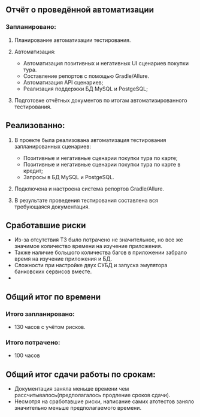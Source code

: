 ## Отчёт о проведённой автоматизации

### Запланировано:

1. Планирование автоматизации тестирования.

2. Автоматизация:
    * Автоматизация позитивных и негативных UI сценариев покупки тура.
    * Составление репортов с помощью Gradle/Allure.
    * Автоматизация API сценариев;
    * Реализация поддержки БД MySQL и PostgeSQL;

3. Подготовке отчётных документов по итогам автоматизированного тестирования.

## Реализованно:

1. В проекте была реализована автоматизация тестирования запланированных сценариев:
    * Позитивные и негативные сценарии покупки тура по карте;
    * Позитивные и негативные сценарии покупки тура по карте в кредит;
    * Запросы в БД  MySQL и PostgeSQL.

2. Подключена и настроена система репортов Gradle/Allure.

3. В результате проведения тестирования составлена вся требующаяся документация.

## Сработавшие риски
* Из-за отсутствия ТЗ было потрачено не значительное, но все же значимое количество времени на изучение приложения.
* Также наличие большого количества багов в приложении забрало время на изучение приложения и БД.
* Сложности при настройке двух СУБД и запуска эмулятора банковских сервисов вместе.
* 
## Общий итог по времени

### Итого запланировано:
* 130 часов с учётом рисков.

### Итого потрачено:
* 100 часов

## Общий итог сдачи работы по срокам:
* Документация заняла меньше времени чем рассчитывалось(предполагалось продление сроков сдачи).
* Несмотря на сработавшие риски, написание самих атотестов заняло значительно меньше предполагаемого времени.